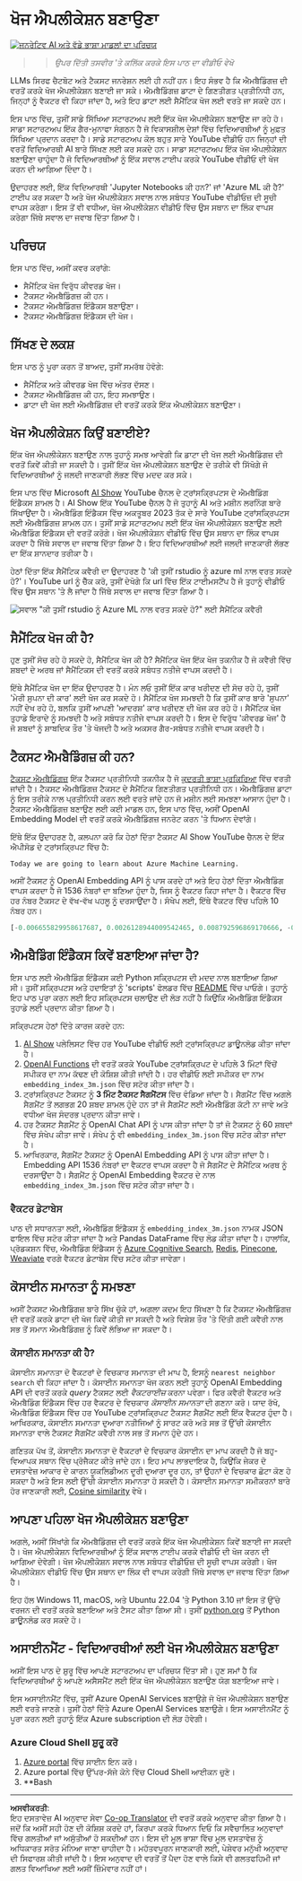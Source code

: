 <!--
CO_OP_TRANSLATOR_METADATA:
{
  "original_hash": "58953c08b8ba7073b836d4270ea0fe86",
  "translation_date": "2025-10-17T14:14:24+00:00",
  "source_file": "08-building-search-applications/README.md",
  "language_code": "pa"
}
-->
# ਖੋਜ ਐਪਲੀਕੇਸ਼ਨ ਬਣਾਉਣਾ

[![ਜਨਰੇਟਿਵ AI ਅਤੇ ਵੱਡੇ ਭਾਸ਼ਾ ਮਾਡਲਾਂ ਦਾ ਪਰਿਚਯ](../../../translated_images/08-lesson-banner.8fff48c566dad08a1cbb9f4b4a2c16adfdd288a7bbfffdd30770b466fe08c25c.pa.png)](https://youtu.be/W0-nzXjOjr0?si=GcsqiTTvd7RKbo7V)

> > _ਉਪਰ ਦਿੱਤੀ ਤਸਵੀਰ 'ਤੇ ਕਲਿੱਕ ਕਰਕੇ ਇਸ ਪਾਠ ਦਾ ਵੀਡੀਓ ਵੇਖੋ_

LLMs ਸਿਰਫ ਚੈਟਬੋਟ ਅਤੇ ਟੈਕਸਟ ਜਨਰੇਸ਼ਨ ਲਈ ਹੀ ਨਹੀਂ ਹਨ। ਇਹ ਸੰਭਵ ਹੈ ਕਿ ਐਮਬੈਡਿੰਗਜ਼ ਦੀ ਵਰਤੋਂ ਕਰਕੇ ਖੋਜ ਐਪਲੀਕੇਸ਼ਨ ਬਣਾਈ ਜਾ ਸਕੇ। ਐਮਬੈਡਿੰਗਜ਼ ਡਾਟਾ ਦੇ ਗਿਣਤੀਗਤ ਪ੍ਰਤੀਨਿਧੀ ਹਨ, ਜਿਨ੍ਹਾਂ ਨੂੰ ਵੈਕਟਰ ਵੀ ਕਿਹਾ ਜਾਂਦਾ ਹੈ, ਅਤੇ ਇਹ ਡਾਟਾ ਲਈ ਸੈਮੈਂਟਿਕ ਖੋਜ ਲਈ ਵਰਤੇ ਜਾ ਸਕਦੇ ਹਨ।

ਇਸ ਪਾਠ ਵਿੱਚ, ਤੁਸੀਂ ਸਾਡੇ ਸਿੱਖਿਆ ਸਟਾਰਟਅਪ ਲਈ ਇੱਕ ਖੋਜ ਐਪਲੀਕੇਸ਼ਨ ਬਣਾਉਣ ਜਾ ਰਹੇ ਹੋ। ਸਾਡਾ ਸਟਾਰਟਅਪ ਇੱਕ ਗੈਰ-ਮੁਨਾਫਾ ਸੰਗਠਨ ਹੈ ਜੋ ਵਿਕਾਸਸ਼ੀਲ ਦੇਸ਼ਾਂ ਵਿੱਚ ਵਿਦਿਆਰਥੀਆਂ ਨੂੰ ਮੁਫ਼ਤ ਸਿੱਖਿਆ ਪ੍ਰਦਾਨ ਕਰਦਾ ਹੈ। ਸਾਡੇ ਸਟਾਰਟਅਪ ਕੋਲ ਬਹੁਤ ਸਾਰੇ YouTube ਵੀਡੀਓ ਹਨ ਜਿਨ੍ਹਾਂ ਦੀ ਵਰਤੋਂ ਵਿਦਿਆਰਥੀ AI ਬਾਰੇ ਸਿੱਖਣ ਲਈ ਕਰ ਸਕਦੇ ਹਨ। ਸਾਡਾ ਸਟਾਰਟਅਪ ਇੱਕ ਖੋਜ ਐਪਲੀਕੇਸ਼ਨ ਬਣਾਉਣਾ ਚਾਹੁੰਦਾ ਹੈ ਜੋ ਵਿਦਿਆਰਥੀਆਂ ਨੂੰ ਇੱਕ ਸਵਾਲ ਟਾਈਪ ਕਰਕੇ YouTube ਵੀਡੀਓ ਦੀ ਖੋਜ ਕਰਨ ਦੀ ਆਗਿਆ ਦਿੰਦਾ ਹੈ।

ਉਦਾਹਰਣ ਲਈ, ਇੱਕ ਵਿਦਿਆਰਥੀ 'Jupyter Notebooks ਕੀ ਹਨ?' ਜਾਂ 'Azure ML ਕੀ ਹੈ?' ਟਾਈਪ ਕਰ ਸਕਦਾ ਹੈ ਅਤੇ ਖੋਜ ਐਪਲੀਕੇਸ਼ਨ ਸਵਾਲ ਨਾਲ ਸਬੰਧਤ YouTube ਵੀਡੀਓਜ਼ ਦੀ ਸੂਚੀ ਵਾਪਸ ਕਰੇਗਾ। ਇਸ ਤੋਂ ਵੀ ਵਧੀਆ, ਖੋਜ ਐਪਲੀਕੇਸ਼ਨ ਵੀਡੀਓ ਵਿੱਚ ਉਸ ਸਥਾਨ ਦਾ ਲਿੰਕ ਵਾਪਸ ਕਰੇਗਾ ਜਿੱਥੇ ਸਵਾਲ ਦਾ ਜਵਾਬ ਦਿੱਤਾ ਗਿਆ ਹੈ।

## ਪਰਿਚਯ

ਇਸ ਪਾਠ ਵਿੱਚ, ਅਸੀਂ ਕਵਰ ਕਰਾਂਗੇ:

- ਸੈਮੈਂਟਿਕ ਖੋਜ ਵਿਰੁੱਧ ਕੀਵਰਡ ਖੋਜ।
- ਟੈਕਸਟ ਐਮਬੈਡਿੰਗਜ਼ ਕੀ ਹਨ।
- ਟੈਕਸਟ ਐਮਬੈਡਿੰਗਜ਼ ਇੰਡੈਕਸ ਬਣਾਉਣਾ।
- ਟੈਕਸਟ ਐਮਬੈਡਿੰਗਜ਼ ਇੰਡੈਕਸ ਦੀ ਖੋਜ।

## ਸਿੱਖਣ ਦੇ ਲਕਸ਼

ਇਸ ਪਾਠ ਨੂੰ ਪੂਰਾ ਕਰਨ ਤੋਂ ਬਾਅਦ, ਤੁਸੀਂ ਸਮਰੱਥ ਹੋਵੋਗੇ:

- ਸੈਮੈਂਟਿਕ ਅਤੇ ਕੀਵਰਡ ਖੋਜ ਵਿੱਚ ਅੰਤਰ ਦੱਸਣ।
- ਟੈਕਸਟ ਐਮਬੈਡਿੰਗਜ਼ ਕੀ ਹਨ, ਇਹ ਸਮਝਾਉਣ।
- ਡਾਟਾ ਦੀ ਖੋਜ ਲਈ ਐਮਬੈਡਿੰਗਜ਼ ਦੀ ਵਰਤੋਂ ਕਰਕੇ ਇੱਕ ਐਪਲੀਕੇਸ਼ਨ ਬਣਾਉਣਾ।

## ਖੋਜ ਐਪਲੀਕੇਸ਼ਨ ਕਿਉਂ ਬਣਾਈਏ?

ਇੱਕ ਖੋਜ ਐਪਲੀਕੇਸ਼ਨ ਬਣਾਉਣ ਨਾਲ ਤੁਹਾਨੂੰ ਸਮਝ ਆਵੇਗੀ ਕਿ ਡਾਟਾ ਦੀ ਖੋਜ ਲਈ ਐਮਬੈਡਿੰਗਜ਼ ਦੀ ਵਰਤੋਂ ਕਿਵੇਂ ਕੀਤੀ ਜਾ ਸਕਦੀ ਹੈ। ਤੁਸੀਂ ਇੱਕ ਖੋਜ ਐਪਲੀਕੇਸ਼ਨ ਬਣਾਉਣ ਦੇ ਤਰੀਕੇ ਵੀ ਸਿੱਖੋਗੇ ਜੋ ਵਿਦਿਆਰਥੀਆਂ ਨੂੰ ਜਲਦੀ ਜਾਣਕਾਰੀ ਲੱਭਣ ਵਿੱਚ ਮਦਦ ਕਰ ਸਕੇ।

ਇਸ ਪਾਠ ਵਿੱਚ Microsoft [AI Show](https://www.youtube.com/playlist?list=PLlrxD0HtieHi0mwteKBOfEeOYf0LJU4O1) YouTube ਚੈਨਲ ਦੇ ਟ੍ਰਾਂਸਕ੍ਰਿਪਟਸ ਦੇ ਐਮਬੈਡਿੰਗ ਇੰਡੈਕਸ ਸ਼ਾਮਲ ਹੈ। AI Show ਇੱਕ YouTube ਚੈਨਲ ਹੈ ਜੋ ਤੁਹਾਨੂੰ AI ਅਤੇ ਮਸ਼ੀਨ ਲਰਨਿੰਗ ਬਾਰੇ ਸਿੱਖਾਉਂਦਾ ਹੈ। ਐਮਬੈਡਿੰਗ ਇੰਡੈਕਸ ਵਿੱਚ ਅਕਤੂਬਰ 2023 ਤੱਕ ਦੇ ਸਾਰੇ YouTube ਟ੍ਰਾਂਸਕ੍ਰਿਪਟਸ ਲਈ ਐਮਬੈਡਿੰਗਜ਼ ਸ਼ਾਮਲ ਹਨ। ਤੁਸੀਂ ਸਾਡੇ ਸਟਾਰਟਅਪ ਲਈ ਇੱਕ ਖੋਜ ਐਪਲੀਕੇਸ਼ਨ ਬਣਾਉਣ ਲਈ ਐਮਬੈਡਿੰਗ ਇੰਡੈਕਸ ਦੀ ਵਰਤੋਂ ਕਰੋਗੇ। ਖੋਜ ਐਪਲੀਕੇਸ਼ਨ ਵੀਡੀਓ ਵਿੱਚ ਉਸ ਸਥਾਨ ਦਾ ਲਿੰਕ ਵਾਪਸ ਕਰਦਾ ਹੈ ਜਿੱਥੇ ਸਵਾਲ ਦਾ ਜਵਾਬ ਦਿੱਤਾ ਗਿਆ ਹੈ। ਇਹ ਵਿਦਿਆਰਥੀਆਂ ਲਈ ਜਲਦੀ ਜਾਣਕਾਰੀ ਲੱਭਣ ਦਾ ਇੱਕ ਸ਼ਾਨਦਾਰ ਤਰੀਕਾ ਹੈ।

ਹੇਠਾਂ ਦਿੱਤਾ ਇੱਕ ਸੈਮੈਂਟਿਕ ਕਵੈਰੀ ਦਾ ਉਦਾਹਰਣ ਹੈ 'ਕੀ ਤੁਸੀਂ rstudio ਨੂੰ azure ml ਨਾਲ ਵਰਤ ਸਕਦੇ ਹੋ?'। YouTube url ਨੂੰ ਚੈੱਕ ਕਰੋ, ਤੁਸੀਂ ਦੇਖੋਗੇ ਕਿ url ਵਿੱਚ ਇੱਕ ਟਾਈਮਸਟੈਂਪ ਹੈ ਜੋ ਤੁਹਾਨੂੰ ਵੀਡੀਓ ਵਿੱਚ ਉਸ ਸਥਾਨ 'ਤੇ ਲੈ ਜਾਂਦਾ ਹੈ ਜਿੱਥੇ ਸਵਾਲ ਦਾ ਜਵਾਬ ਦਿੱਤਾ ਗਿਆ ਹੈ।

![ਸਵਾਲ "ਕੀ ਤੁਸੀਂ rstudio ਨੂੰ Azure ML ਨਾਲ ਵਰਤ ਸਕਦੇ ਹੋ?" ਲਈ ਸੈਮੈਂਟਿਕ ਕਵੈਰੀ](../../../translated_images/query-results.bb0480ebf025fac69c5179ad4d53b6627d643046838c857dc9e2b1281f1cdeb7.pa.png)

## ਸੈਮੈਂਟਿਕ ਖੋਜ ਕੀ ਹੈ?

ਹੁਣ ਤੁਸੀਂ ਸੋਚ ਰਹੇ ਹੋ ਸਕਦੇ ਹੋ, ਸੈਮੈਂਟਿਕ ਖੋਜ ਕੀ ਹੈ? ਸੈਮੈਂਟਿਕ ਖੋਜ ਇੱਕ ਖੋਜ ਤਕਨੀਕ ਹੈ ਜੋ ਕਵੈਰੀ ਵਿੱਚ ਸ਼ਬਦਾਂ ਦੇ ਅਰਥ ਜਾਂ ਸੈਮੈਂਟਿਕਸ ਦੀ ਵਰਤੋਂ ਕਰਕੇ ਸਬੰਧਤ ਨਤੀਜੇ ਵਾਪਸ ਕਰਦੀ ਹੈ।

ਇੱਥੇ ਸੈਮੈਂਟਿਕ ਖੋਜ ਦਾ ਇੱਕ ਉਦਾਹਰਣ ਹੈ। ਮੰਨ ਲਓ ਤੁਸੀਂ ਇੱਕ ਕਾਰ ਖਰੀਦਣ ਦੀ ਸੋਚ ਰਹੇ ਹੋ, ਤੁਸੀਂ 'ਮੇਰੀ ਸੁਪਨਾ ਦੀ ਕਾਰ' ਲਈ ਖੋਜ ਕਰ ਸਕਦੇ ਹੋ। ਸੈਮੈਂਟਿਕ ਖੋਜ ਸਮਝਦੀ ਹੈ ਕਿ ਤੁਸੀਂ ਕਾਰ ਬਾਰੇ 'ਸੁਪਨਾ' ਨਹੀਂ ਦੇਖ ਰਹੇ ਹੋ, ਬਲਕਿ ਤੁਸੀਂ ਆਪਣੀ 'ਆਦਰਸ਼' ਕਾਰ ਖਰੀਦਣ ਦੀ ਖੋਜ ਕਰ ਰਹੇ ਹੋ। ਸੈਮੈਂਟਿਕ ਖੋਜ ਤੁਹਾਡੇ ਇਰਾਦੇ ਨੂੰ ਸਮਝਦੀ ਹੈ ਅਤੇ ਸਬੰਧਤ ਨਤੀਜੇ ਵਾਪਸ ਕਰਦੀ ਹੈ। ਇਸ ਦੇ ਵਿਰੁੱਧ 'ਕੀਵਰਡ ਖੋਜ' ਹੈ ਜੋ ਸ਼ਬਦਾਂ ਨੂੰ ਸ਼ਾਬਦਿਕ ਤੌਰ 'ਤੇ ਖੋਜਦੀ ਹੈ ਅਤੇ ਅਕਸਰ ਗੈਰ-ਸਬੰਧਤ ਨਤੀਜੇ ਵਾਪਸ ਕਰਦੀ ਹੈ।

## ਟੈਕਸਟ ਐਮਬੈਡਿੰਗਜ਼ ਕੀ ਹਨ?

[ਟੈਕਸਟ ਐਮਬੈਡਿੰਗਜ਼](https://en.wikipedia.org/wiki/Word_embedding?WT.mc_id=academic-105485-koreyst) ਇੱਕ ਟੈਕਸਟ ਪ੍ਰਤੀਨਿਧੀ ਤਕਨੀਕ ਹੈ ਜੋ [ਕੁਦਰਤੀ ਭਾਸ਼ਾ ਪ੍ਰਕਿਰਿਆ](https://en.wikipedia.org/wiki/Natural_language_processing?WT.mc_id=academic-105485-koreyst) ਵਿੱਚ ਵਰਤੀ ਜਾਂਦੀ ਹੈ। ਟੈਕਸਟ ਐਮਬੈਡਿੰਗਜ਼ ਟੈਕਸਟ ਦੇ ਸੈਮੈਂਟਿਕ ਗਿਣਤੀਗਤ ਪ੍ਰਤੀਨਿਧੀ ਹਨ। ਐਮਬੈਡਿੰਗਜ਼ ਡਾਟਾ ਨੂੰ ਇਸ ਤਰੀਕੇ ਨਾਲ ਪ੍ਰਤੀਨਿਧੀ ਕਰਨ ਲਈ ਵਰਤੇ ਜਾਂਦੇ ਹਨ ਜੋ ਮਸ਼ੀਨ ਲਈ ਸਮਝਣਾ ਆਸਾਨ ਹੁੰਦਾ ਹੈ। ਟੈਕਸਟ ਐਮਬੈਡਿੰਗਜ਼ ਬਣਾਉਣ ਲਈ ਕਈ ਮਾਡਲ ਹਨ, ਇਸ ਪਾਠ ਵਿੱਚ, ਅਸੀਂ OpenAI Embedding Model ਦੀ ਵਰਤੋਂ ਕਰਕੇ ਐਮਬੈਡਿੰਗਜ਼ ਜਨਰੇਟ ਕਰਨ 'ਤੇ ਧਿਆਨ ਦੇਵਾਂਗੇ।

ਇੱਥੇ ਇੱਕ ਉਦਾਹਰਣ ਹੈ, ਕਲਪਨਾ ਕਰੋ ਕਿ ਹੇਠਾਂ ਦਿੱਤਾ ਟੈਕਸਟ AI Show YouTube ਚੈਨਲ ਦੇ ਇੱਕ ਐਪੀਸੋਡ ਦੇ ਟ੍ਰਾਂਸਕ੍ਰਿਪਟ ਵਿੱਚ ਹੈ:

```text
Today we are going to learn about Azure Machine Learning.
```

ਅਸੀਂ ਟੈਕਸਟ ਨੂੰ OpenAI Embedding API ਨੂੰ ਪਾਸ ਕਰਦੇ ਹਾਂ ਅਤੇ ਇਹ ਹੇਠਾਂ ਦਿੱਤਾ ਐਮਬੈਡਿੰਗ ਵਾਪਸ ਕਰਦਾ ਹੈ ਜੋ 1536 ਨੰਬਰਾਂ ਦਾ ਬਣਿਆ ਹੁੰਦਾ ਹੈ, ਜਿਸ ਨੂੰ ਵੈਕਟਰ ਕਿਹਾ ਜਾਂਦਾ ਹੈ। ਵੈਕਟਰ ਵਿੱਚ ਹਰ ਨੰਬਰ ਟੈਕਸਟ ਦੇ ਵੱਖ-ਵੱਖ ਪਹਲੂ ਨੂੰ ਦਰਸਾਉਂਦਾ ਹੈ। ਸੰਖੇਪ ਲਈ, ਇੱਥੇ ਵੈਕਟਰ ਵਿੱਚ ਪਹਿਲੇ 10 ਨੰਬਰ ਹਨ।

```python
[-0.006655829958617687, 0.0026128944009542465, 0.008792596869170666, -0.02446001023054123, -0.008540431968867779, 0.022071078419685364, -0.010703742504119873, 0.003311325330287218, -0.011632772162556648, -0.02187200076878071, ...]
```

## ਐਮਬੈਡਿੰਗ ਇੰਡੈਕਸ ਕਿਵੇਂ ਬਣਾਇਆ ਜਾਂਦਾ ਹੈ?

ਇਸ ਪਾਠ ਲਈ ਐਮਬੈਡਿੰਗ ਇੰਡੈਕਸ ਕਈ Python ਸਕ੍ਰਿਪਟਸ ਦੀ ਮਦਦ ਨਾਲ ਬਣਾਇਆ ਗਿਆ ਸੀ। ਤੁਸੀਂ ਸਕ੍ਰਿਪਟਸ ਅਤੇ ਹਦਾਇਤਾਂ ਨੂੰ 'scripts' ਫੋਲਡਰ ਵਿੱਚ [README](./scripts/README.md?WT.mc_id=academic-105485-koreyst) ਵਿੱਚ ਪਾਓਗੇ। ਤੁਹਾਨੂੰ ਇਹ ਪਾਠ ਪੂਰਾ ਕਰਨ ਲਈ ਇਹ ਸਕ੍ਰਿਪਟਸ ਚਲਾਉਣ ਦੀ ਲੋੜ ਨਹੀਂ ਹੈ ਕਿਉਂਕਿ ਐਮਬੈਡਿੰਗ ਇੰਡੈਕਸ ਤੁਹਾਡੇ ਲਈ ਪ੍ਰਦਾਨ ਕੀਤਾ ਗਿਆ ਹੈ।

ਸਕ੍ਰਿਪਟਸ ਹੇਠਾਂ ਦਿੱਤੇ ਕਾਰਜ ਕਰਦੇ ਹਨ:

1. [AI Show](https://www.youtube.com/playlist?list=PLlrxD0HtieHi0mwteKBOfEeOYf0LJU4O1) ਪਲੇਲਿਸਟ ਵਿੱਚ ਹਰ YouTube ਵੀਡੀਓ ਲਈ ਟ੍ਰਾਂਸਕ੍ਰਿਪਟ ਡਾਊਨਲੋਡ ਕੀਤਾ ਜਾਂਦਾ ਹੈ।
2. [OpenAI Functions](https://learn.microsoft.com/azure/ai-services/openai/how-to/function-calling?WT.mc_id=academic-105485-koreyst) ਦੀ ਵਰਤੋਂ ਕਰਕੇ YouTube ਟ੍ਰਾਂਸਕ੍ਰਿਪਟ ਦੇ ਪਹਿਲੇ 3 ਮਿੰਟਾਂ ਵਿੱਚੋਂ ਸਪੀਕਰ ਦਾ ਨਾਮ ਕੱਢਣ ਦੀ ਕੋਸ਼ਿਸ਼ ਕੀਤੀ ਜਾਂਦੀ ਹੈ। ਹਰ ਵੀਡੀਓ ਲਈ ਸਪੀਕਰ ਦਾ ਨਾਮ `embedding_index_3m.json` ਵਿੱਚ ਸਟੋਰ ਕੀਤਾ ਜਾਂਦਾ ਹੈ।
3. ਟ੍ਰਾਂਸਕ੍ਰਿਪਟ ਟੈਕਸਟ ਨੂੰ **3 ਮਿੰਟ ਟੈਕਸਟ ਸੈਗਮੈਂਟਸ** ਵਿੱਚ ਵੰਡਿਆ ਜਾਂਦਾ ਹੈ। ਸੈਗਮੈਂਟ ਵਿੱਚ ਅਗਲੇ ਸੈਗਮੈਂਟ ਤੋਂ ਲਗਭਗ 20 ਸ਼ਬਦ ਸ਼ਾਮਲ ਹੁੰਦੇ ਹਨ ਤਾਂ ਜੋ ਸੈਗਮੈਂਟ ਲਈ ਐਮਬੈਡਿੰਗ ਕੱਟੀ ਨਾ ਜਾਵੇ ਅਤੇ ਵਧੀਆ ਖੋਜ ਸੰਦਰਭ ਪ੍ਰਦਾਨ ਕੀਤਾ ਜਾਵੇ।
4. ਹਰ ਟੈਕਸਟ ਸੈਗਮੈਂਟ ਨੂੰ OpenAI Chat API ਨੂੰ ਪਾਸ ਕੀਤਾ ਜਾਂਦਾ ਹੈ ਤਾਂ ਜੋ ਟੈਕਸਟ ਨੂੰ 60 ਸ਼ਬਦਾਂ ਵਿੱਚ ਸੰਖੇਪ ਕੀਤਾ ਜਾਵੇ। ਸੰਖੇਪ ਨੂੰ ਵੀ `embedding_index_3m.json` ਵਿੱਚ ਸਟੋਰ ਕੀਤਾ ਜਾਂਦਾ ਹੈ।
5. ਆਖਿਰਕਾਰ, ਸੈਗਮੈਂਟ ਟੈਕਸਟ ਨੂੰ OpenAI Embedding API ਨੂੰ ਪਾਸ ਕੀਤਾ ਜਾਂਦਾ ਹੈ। Embedding API 1536 ਨੰਬਰਾਂ ਦਾ ਵੈਕਟਰ ਵਾਪਸ ਕਰਦਾ ਹੈ ਜੋ ਸੈਗਮੈਂਟ ਦੇ ਸੈਮੈਂਟਿਕ ਅਰਥ ਨੂੰ ਦਰਸਾਉਂਦਾ ਹੈ। ਸੈਗਮੈਂਟ ਨੂੰ OpenAI Embedding ਵੈਕਟਰ ਦੇ ਨਾਲ `embedding_index_3m.json` ਵਿੱਚ ਸਟੋਰ ਕੀਤਾ ਜਾਂਦਾ ਹੈ।

### ਵੈਕਟਰ ਡੇਟਾਬੇਸ

ਪਾਠ ਦੀ ਸਧਾਰਨਤਾ ਲਈ, ਐਮਬੈਡਿੰਗ ਇੰਡੈਕਸ ਨੂੰ `embedding_index_3m.json` ਨਾਮਕ JSON ਫਾਇਲ ਵਿੱਚ ਸਟੋਰ ਕੀਤਾ ਜਾਂਦਾ ਹੈ ਅਤੇ Pandas DataFrame ਵਿੱਚ ਲੋਡ ਕੀਤਾ ਜਾਂਦਾ ਹੈ। ਹਾਲਾਂਕਿ, ਪ੍ਰੋਡਕਸ਼ਨ ਵਿੱਚ, ਐਮਬੈਡਿੰਗ ਇੰਡੈਕਸ ਨੂੰ [Azure Cognitive Search](https://learn.microsoft.com/training/modules/improve-search-results-vector-search?WT.mc_id=academic-105485-koreyst), [Redis](https://cookbook.openai.com/examples/vector_databases/redis/readme?WT.mc_id=academic-105485-koreyst), [Pinecone](https://cookbook.openai.com/examples/vector_databases/pinecone/readme?WT.mc_id=academic-105485-koreyst), [Weaviate](https://cookbook.openai.com/examples/vector_databases/weaviate/readme?WT.mc_id=academic-105485-koreyst) ਵਰਗੇ ਵੈਕਟਰ ਡੇਟਾਬੇਸ ਵਿੱਚ ਸਟੋਰ ਕੀਤਾ ਜਾਵੇਗਾ।

## ਕੋਸਾਈਨ ਸਮਾਨਤਾ ਨੂੰ ਸਮਝਣਾ

ਅਸੀਂ ਟੈਕਸਟ ਐਮਬੈਡਿੰਗਜ਼ ਬਾਰੇ ਸਿੱਖ ਚੁੱਕੇ ਹਾਂ, ਅਗਲਾ ਕਦਮ ਇਹ ਸਿੱਖਣਾ ਹੈ ਕਿ ਟੈਕਸਟ ਐਮਬੈਡਿੰਗਜ਼ ਦੀ ਵਰਤੋਂ ਕਰਕੇ ਡਾਟਾ ਦੀ ਖੋਜ ਕਿਵੇਂ ਕੀਤੀ ਜਾ ਸਕਦੀ ਹੈ ਅਤੇ ਵਿਸ਼ੇਸ਼ ਤੌਰ 'ਤੇ ਦਿੱਤੀ ਗਈ ਕਵੈਰੀ ਨਾਲ ਸਭ ਤੋਂ ਸਮਾਨ ਐਮਬੈਡਿੰਗਜ਼ ਨੂੰ ਕਿਵੇਂ ਲੱਭਿਆ ਜਾ ਸਕਦਾ ਹੈ।

### ਕੋਸਾਈਨ ਸਮਾਨਤਾ ਕੀ ਹੈ?

ਕੋਸਾਈਨ ਸਮਾਨਤਾ ਦੋ ਵੈਕਟਰਾਂ ਦੇ ਵਿਚਕਾਰ ਸਮਾਨਤਾ ਦੀ ਮਾਪ ਹੈ, ਇਸਨੂੰ `nearest neighbor search` ਵੀ ਕਿਹਾ ਜਾਂਦਾ ਹੈ। ਕੋਸਾਈਨ ਸਮਾਨਤਾ ਖੋਜ ਕਰਨ ਲਈ ਤੁਹਾਨੂੰ OpenAI Embedding API ਦੀ ਵਰਤੋਂ ਕਰਕੇ _query_ ਟੈਕਸਟ ਲਈ _ਵੈਕਟਰਾਈਜ਼_ ਕਰਨਾ ਪਵੇਗਾ। ਫਿਰ ਕਵੈਰੀ ਵੈਕਟਰ ਅਤੇ ਐਮਬੈਡਿੰਗ ਇੰਡੈਕਸ ਵਿੱਚ ਹਰ ਵੈਕਟਰ ਦੇ ਵਿਚਕਾਰ _ਕੋਸਾਈਨ ਸਮਾਨਤਾ_ ਦੀ ਗਣਨਾ ਕਰੋ। ਯਾਦ ਰੱਖੋ, ਐਮਬੈਡਿੰਗ ਇੰਡੈਕਸ ਵਿੱਚ ਹਰ YouTube ਟ੍ਰਾਂਸਕ੍ਰਿਪਟ ਟੈਕਸਟ ਸੈਗਮੈਂਟ ਲਈ ਇੱਕ ਵੈਕਟਰ ਹੁੰਦਾ ਹੈ। ਆਖਿਰਕਾਰ, ਕੋਸਾਈਨ ਸਮਾਨਤਾ ਦੁਆਰਾ ਨਤੀਜਿਆਂ ਨੂੰ ਸਾਰਟ ਕਰੋ ਅਤੇ ਸਭ ਤੋਂ ਉੱਚੀ ਕੋਸਾਈਨ ਸਮਾਨਤਾ ਵਾਲੇ ਟੈਕਸਟ ਸੈਗਮੈਂਟ ਕਵੈਰੀ ਨਾਲ ਸਭ ਤੋਂ ਸਮਾਨ ਹੁੰਦੇ ਹਨ।

ਗਣਿਤਕ ਪੱਖ ਤੋਂ, ਕੋਸਾਈਨ ਸਮਾਨਤਾ ਦੋ ਵੈਕਟਰਾਂ ਦੇ ਵਿਚਕਾਰ ਕੋਸਾਈਨ ਦਾ ਮਾਪ ਕਰਦੀ ਹੈ ਜੋ ਬਹੁ-ਵਿਆਪਕ ਸਥਾਨ ਵਿੱਚ ਪ੍ਰੋਜੈਕਟ ਕੀਤੇ ਜਾਂਦੇ ਹਨ। ਇਹ ਮਾਪ ਲਾਭਦਾਇਕ ਹੈ, ਕਿਉਂਕਿ ਜੇਕਰ ਦੋ ਦਸਤਾਵੇਜ਼ ਆਕਾਰ ਦੇ ਕਾਰਨ ਯੂਕਲਿਡੀਅਨ ਦੂਰੀ ਦੁਆਰਾ ਦੂਰ ਹਨ, ਤਾਂ ਉਹਨਾਂ ਦੇ ਵਿਚਕਾਰ ਛੋਟਾ ਕੋਣ ਹੋ ਸਕਦਾ ਹੈ ਅਤੇ ਇਸ ਲਈ ਉੱਚੀ ਕੋਸਾਈਨ ਸਮਾਨਤਾ ਹੋ ਸਕਦੀ ਹੈ। ਕੋਸਾਈਨ ਸਮਾਨਤਾ ਸਮੀਕਰਨਾਂ ਬਾਰੇ ਹੋਰ ਜਾਣਕਾਰੀ ਲਈ, [Cosine similarity](https://en.wikipedia.org/wiki/Cosine_similarity?WT.mc_id=academic-105485-koreyst) ਵੇਖੋ।

## ਆਪਣਾ ਪਹਿਲਾ ਖੋਜ ਐਪਲੀਕੇਸ਼ਨ ਬਣਾਉਣਾ

ਅਗਲੇ, ਅਸੀਂ ਸਿੱਖਾਂਗੇ ਕਿ ਐਮਬੈਡਿੰਗਜ਼ ਦੀ ਵਰਤੋਂ ਕਰਕੇ ਇੱਕ ਖੋਜ ਐਪਲੀਕੇਸ਼ਨ ਕਿਵੇਂ ਬਣਾਈ ਜਾ ਸਕਦੀ ਹੈ। ਖੋਜ ਐਪਲੀਕੇਸ਼ਨ ਵਿਦਿਆਰਥੀਆਂ ਨੂੰ ਇੱਕ ਸਵਾਲ ਟਾਈਪ ਕਰਕੇ ਵੀਡੀਓ ਦੀ ਖੋਜ ਕਰਨ ਦੀ ਆਗਿਆ ਦੇਵੇਗੀ। ਖੋਜ ਐਪਲੀਕੇਸ਼ਨ ਸਵਾਲ ਨਾਲ ਸਬੰਧਤ ਵੀਡੀਓਜ਼ ਦੀ ਸੂਚੀ ਵਾਪਸ ਕਰੇਗੀ। ਖੋਜ ਐਪਲੀਕੇਸ਼ਨ ਵੀਡੀਓ ਵਿੱਚ ਉਸ ਸਥਾਨ ਦਾ ਲਿੰਕ ਵੀ ਵਾਪਸ ਕਰੇਗੀ ਜਿੱਥੇ ਸਵਾਲ ਦਾ ਜਵਾਬ ਦਿੱਤਾ ਗਿਆ ਹੈ।

ਇਹ ਹੱਲ Windows 11, macOS, ਅਤੇ Ubuntu 22.04 'ਤੇ Python 3.10 ਜਾਂ ਇਸ ਤੋਂ ਉੱਚੇ ਵਰਜਨ ਦੀ ਵਰਤੋਂ ਕਰਕੇ ਬਣਾਇਆ ਅਤੇ ਟੈਸਟ ਕੀਤਾ ਗਿਆ ਸੀ। ਤੁਸੀਂ [python.org](https://www.python.org/downloads/?WT.mc_id=academic-105485-koreyst) ਤੋਂ Python ਡਾਊਨਲੋਡ ਕਰ ਸਕਦੇ ਹੋ।

## ਅਸਾਈਨਮੈਂਟ - ਵਿਦਿਆਰਥੀਆਂ ਲਈ ਖੋਜ ਐਪਲੀਕੇਸ਼ਨ ਬਣਾਉਣਾ

ਅਸੀਂ ਇਸ ਪਾਠ ਦੇ ਸ਼ੁਰੂ ਵਿੱਚ ਆਪਣੇ ਸਟਾਰਟਅਪ ਦਾ ਪਰਿਚਯ ਦਿੱਤਾ ਸੀ। ਹੁਣ ਸਮਾਂ ਹੈ ਕਿ ਵਿਦਿਆਰਥੀਆਂ ਨੂੰ ਆਪਣੇ ਅਸੈਸਮੈਂਟ ਲਈ ਇੱਕ ਖੋਜ ਐਪਲੀਕੇਸ਼ਨ ਬਣਾਉਣ ਯੋਗ ਬਣਾਇਆ ਜਾਵੇ।

ਇਸ ਅਸਾਈਨਮੈਂਟ ਵਿੱਚ, ਤੁਸੀਂ Azure OpenAI Services ਬਣਾਉਗੇ ਜੋ ਖੋਜ ਐਪਲੀਕੇਸ਼ਨ ਬਣਾਉਣ ਲਈ ਵਰਤੇ ਜਾਣਗੇ। ਤੁਸੀਂ ਹੇਠਾਂ ਦਿੱਤੇ Azure OpenAI Services ਬਣਾਉਗੇ। ਇਸ ਅਸਾਈਨਮੈਂਟ ਨੂੰ ਪੂਰਾ ਕਰਨ ਲਈ ਤੁਹਾਨੂੰ ਇੱਕ Azure subscription ਦੀ ਲੋੜ ਹੋਵੇਗੀ।

### Azure Cloud Shell ਸ਼ੁਰੂ ਕਰੋ

1. [Azure portal](https://portal.azure.com/?WT.mc_id=academic-105485-koreyst) ਵਿੱਚ ਸਾਈਨ ਇਨ ਕਰੋ।
2. Azure portal ਵਿੱਚ ਉੱਪਰ-ਸੱਜੇ ਕੋਨੇ ਵਿੱਚ Cloud Shell ਆਈਕਨ ਚੁਣੋ।
3. **Bash

---

**ਅਸਵੀਕਰਤੀ**:  
ਇਹ ਦਸਤਾਵੇਜ਼ AI ਅਨੁਵਾਦ ਸੇਵਾ [Co-op Translator](https://github.com/Azure/co-op-translator) ਦੀ ਵਰਤੋਂ ਕਰਕੇ ਅਨੁਵਾਦ ਕੀਤਾ ਗਿਆ ਹੈ। ਜਦੋਂ ਕਿ ਅਸੀਂ ਸਹੀ ਹੋਣ ਦੀ ਕੋਸ਼ਿਸ਼ ਕਰਦੇ ਹਾਂ, ਕਿਰਪਾ ਕਰਕੇ ਧਿਆਨ ਦਿਓ ਕਿ ਸਵੈਚਾਲਿਤ ਅਨੁਵਾਦਾਂ ਵਿੱਚ ਗਲਤੀਆਂ ਜਾਂ ਅਸੁੱਤੀਆਂ ਹੋ ਸਕਦੀਆਂ ਹਨ। ਇਸ ਦੀ ਮੂਲ ਭਾਸ਼ਾ ਵਿੱਚ ਮੂਲ ਦਸਤਾਵੇਜ਼ ਨੂੰ ਅਧਿਕਾਰਤ ਸਰੋਤ ਮੰਨਿਆ ਜਾਣਾ ਚਾਹੀਦਾ ਹੈ। ਮਹੱਤਵਪੂਰਨ ਜਾਣਕਾਰੀ ਲਈ, ਪੇਸ਼ੇਵਰ ਮਨੁੱਖੀ ਅਨੁਵਾਦ ਦੀ ਸਿਫਾਰਸ਼ ਕੀਤੀ ਜਾਂਦੀ ਹੈ। ਇਸ ਅਨੁਵਾਦ ਦੀ ਵਰਤੋਂ ਤੋਂ ਪੈਦਾ ਹੋਣ ਵਾਲੇ ਕਿਸੇ ਵੀ ਗਲਤਫਹਿਮੀ ਜਾਂ ਗਲਤ ਵਿਆਖਿਆ ਲਈ ਅਸੀਂ ਜ਼ਿੰਮੇਵਾਰ ਨਹੀਂ ਹਾਂ।